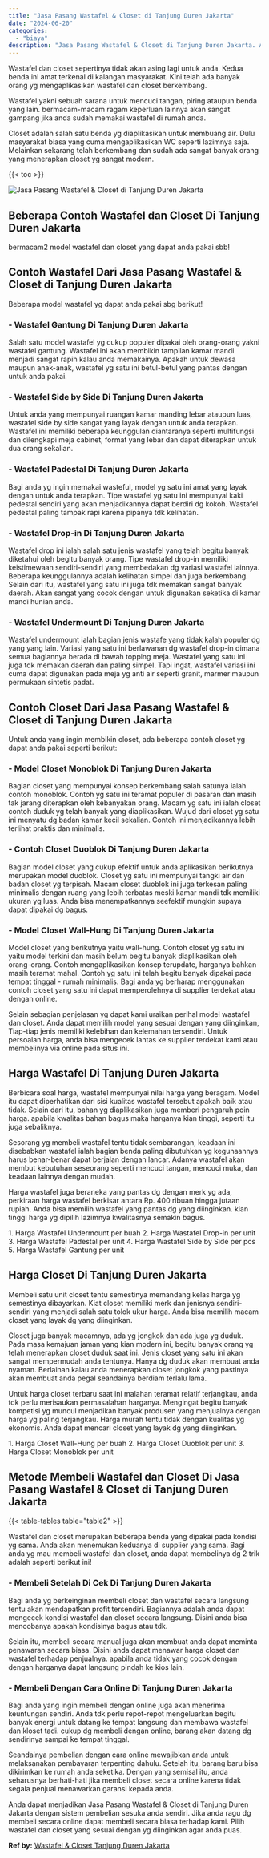 ```yaml
---
title: "Jasa Pasang Wastafel & Closet di Tanjung Duren Jakarta"
date: "2024-06-20"
categories: 
  - "biaya"
description: "Jasa Pasang Wastafel & Closet di Tanjung Duren Jakarta. Anda dapat menjadikan Jasa Pasang Wastafel & Closet di Tanjung Duren Jakarta dengan sistem pembelian..."
---
```


Wastafel dan closet sepertinya tidak akan asing lagi untuk anda. Kedua benda ini amat terkenal di kalangan masyarakat. Kini telah ada banyak orang yg mengaplikasikan wastafel dan closet berkembang.

Wastafel yakni sebuah sarana untuk mencuci tangan, piring ataupun benda yang lain. bermacam-macam ragam keperluan lainnya akan sangat gampang jika anda sudah memakai wastafel di rumah anda.

Closet adalah salah satu benda yg diaplikasikan untuk membuang air. Dulu masyarakat biasa yang cuma mengaplikasikan WC seperti lazimnya saja. Melainkan sekarang telah berkembang dan sudah ada sangat banyak orang yang menerapkan closet yg sangat modern.

{{< toc >}}

![Jasa Pasang Wastafel & Closet di Tanjung Duren Jakarta](/images/wastafel-closet-murah02.png)

## Beberapa Contoh Wastafel dan Closet Di Tanjung Duren Jakarta

bermacam2 model wastafel dan closet yang dapat anda pakai sbb!

## Contoh Wastafel Dari Jasa Pasang Wastafel & Closet di Tanjung Duren Jakarta

Beberapa model wastafel yg dapat anda pakai sbg berikut!

### \- Wastafel Gantung Di Tanjung Duren Jakarta

Salah satu model wastafel yg cukup populer dipakai oleh orang-orang yakni wastafel gantung. Wastafel ini akan membikin tampilan kamar mandi menjadi sangat rapih kalau anda memakainya. Apakah untuk dewasa maupun anak-anak, wastafel yg satu ini betul-betul yang pantas dengan untuk anda pakai.

### \- Wastafel Side by Side Di Tanjung Duren Jakarta

Untuk anda yang mempunyai ruangan kamar manding lebar ataupun luas, wastafel side by side sangat yang layak dengan untuk anda terapkan. Wastafel ini memiliki beberapa keunggulan diantaranya seperti multifungsi dan dilengkapi meja cabinet, format yang lebar dan dapat diterapkan untuk dua orang sekalian.

### \- Wastafel Padestal Di Tanjung Duren Jakarta

Bagi anda yg ingin memakai wasteful, model yg satu ini amat yang layak dengan untuk anda terapkan. Tipe wastafel yg satu ini mempunyai kaki pedestal sendiri yang akan menjadikannya dapat berdiri dg kokoh. Wastafel pedestal paling tampak rapi karena pipanya tdk kelihatan.

### \- Wastafel Drop-in Di Tanjung Duren Jakarta

Wastafel drop ini ialah salah satu jenis wastafel yang telah begitu banyak diketahui oleh begitu banyak orang. Tipe wastafel drop-in memiliki keistimewaan sendiri-sendiri yang membedakan dg variasi wastafel lainnya. Beberapa keunggulannya adalah kelihatan simpel dan juga berkembang. Selain dari itu, wastafel yang satu ini juga tdk memakan sangat banyak daerah. Akan sangat yang cocok dengan untuk digunakan seketika di kamar mandi hunian anda.

### \- Wastafel Undermount Di Tanjung Duren Jakarta

Wastafel undermount ialah bagian jenis wastafe yang tidak kalah populer dg yang yang lain. Variasi yang satu ini berlawanan dg wastafel drop-in dimana semua bagiannya berada di bawah topping meja. Wastafel yang satu ini juga tdk memakan daerah dan paling simpel. Tapi ingat, wastafel variasi ini cuma dapat digunakan pada meja yg anti air seperti granit, marmer maupun permukaan sintetis padat.

## Contoh Closet Dari Jasa Pasang Wastafel & Closet di Tanjung Duren Jakarta

Untuk anda yang ingin membikin closet, ada beberapa contoh closet yg dapat anda pakai seperti berikut:

### \- Model Closet Monoblok Di Tanjung Duren Jakarta

Bagian closet yang mempunyai konsep berkembang salah satunya ialah contoh monoblok. Contoh yg satu ini teramat populer di pasaran dan masih tak jarang diterapkan oleh kebanyakan orang. Macam yg satu ini ialah closet contoh duduk yg telah banyak yang diaplikasikan. Wujud dari closet yg satu ini menyatu dg badan kamar kecil sekalian. Contoh ini menjadikannya lebih terlihat praktis dan minimalis.

### \- Contoh Closet Duoblok Di Tanjung Duren Jakarta

Bagian model closet yang cukup efektif untuk anda aplikasikan berikutnya merupakan model duoblok. Closet yg satu ini mempunyai tangki air dan badan closet yg terpisah. Macam closet duoblok ini juga terkesan paling minimalis dengan ruang yang lebih terbatas meski kamar mandi tdk memiliki ukuran yg luas. Anda bisa menempatkannya seefektif mungkin supaya dapat dipakai dg bagus.

### \- Model Closet Wall-Hung Di Tanjung Duren Jakarta

Model closet yang berikutnya yaitu wall-hung. Contoh closet yg satu ini yaitu model terkini dan masih belum begitu banyak diaplikasikan oleh orang-orang. Contoh mengaplikasikan konsep terupdate, harganya bahkan masih teramat mahal. Contoh yg satu ini telah begitu banyak dipakai pada tempat tinggal - rumah minimalis. Bagi anda yg berharap menggunakan contoh closet yang satu ini dapat memperolehnya di supplier terdekat atau dengan online.

Selain sebagian penjelasan yg dapat kami uraikan perihal model wastafel dan closet. Anda dapat memilih model yang sesuai dengan yang diinginkan, Tiap-tiap jenis memiliki kelebihan dan kelemahan tersendiri. Untuk persoalan harga, anda bisa mengecek lantas ke supplier terdekat kami atau membelinya via online pada situs ini.

## Harga Wastafel Di Tanjung Duren Jakarta

Berbicara soal harga, wastafel mempunyai nilai harga yang beragam. Model itu dapat diperhatikan dari sisi kualitas wastafel tersebut apakah baik atau tidak. Selain dari itu, bahan yg diaplikasikan juga memberi pengaruh poin harga. apabila kwalitas bahan bagus maka harganya kian tinggi, seperti itu juga sebaliknya.

Sesorang yg membeli wastafel tentu tidak sembarangan, keadaan ini disebabkan wastafel ialah bagian benda paling dibutuhkan yg kegunaannya harus benar-benar dapat berjalan dengan lancar. Adanya wastafel akan membut kebutuhan seseorang seperti mencuci tangan, mencuci muka, dan keadaan lainnya dengan mudah.

Harga wastafel juga beraneka yang pantas dg dengan merk yg ada, perkiraan harga wastafel berkisar antara Rp. 400 ribuan hingga jutaan rupiah. Anda bisa memilih wastafel yang pantas dg yang diinginkan. kian tinggi harga yg dipilih lazimnya kwalitasnya semakin bagus.

1\. Harga Wastafel Undermount per buah 2. Harga Wastafel Drop-in per unit 3. Harga Wastafel Padestal per unit 4. Harga Wastafel Side by Side per pcs 5. Harga Wastafel Gantung per unit

## Harga Closet Di Tanjung Duren Jakarta

Membeli satu unit closet tentu semestinya memandang kelas harga yg semestinya dibayarkan. Kiat closet memiliki merk dan jenisnya sendiri-sendiri yang menjadi salah satu tolok ukur harga. Anda bisa memilih macam closet yang layak dg yang diinginkan.

Closet juga banyak macamnya, ada yg jongkok dan ada juga yg duduk. Pada masa kemajuan jaman yang kian modern ini, begitu banyak orang yg telah menerapkan closet duduk saat ini. Jenis closet yang satu ini akan sangat mempermudah anda tentunya. Hanya dg duduk akan membuat anda nyaman. Berlainan kalau anda menerapkan closet jongkok yang pastinya akan membuat anda pegal seandainya berdiam terlalu lama.

Untuk harga closet terbaru saat ini malahan teramat relatif terjangkau, anda tdk perlu merisaukan permasalahan harganya. Mengingat begitu banyak kompetisi yg muncul menjadikan banyak produsen yang menjualnya dengan harga yg paling terjangkau. Harga murah tentu tidak dengan kualitas yg ekonomis. Anda dapat mencari closet yang layak dg yang diinginkan.

1\. Harga Closet Wall-Hung per buah 2. Harga Closet Duoblok per unit 3. Harga Closet Monoblok per unit

## Metode Membeli Wastafel dan Closet Di Jasa Pasang Wastafel & Closet di Tanjung Duren Jakarta

{{< table-tables table="table2" >}}

Wastafel dan closet merupakan beberapa benda yang dipakai pada kondisi yg sama. Anda akan menemukan keduanya di supplier yang sama. Bagi anda yg mau membeli wastafel dan closet, anda dapat membelinya dg 2 trik adalah seperti berikut ini!

### \- Membeli Setelah Di Cek Di Tanjung Duren Jakarta

Bagi anda yg berkeinginan membeli closet dan wastafel secara langsung tentu akan mendapatkan profit tersendiri. Bagiannya adalah anda dapat mengecek kondisi wastafel dan closet secara langsung. Disini anda bisa mencobanya apakah kondisinya bagus atau tdk.

Selain itu, membeli secara manual juga akan membuat anda dapat meminta penawaran secara biasa. Disini anda dapat menawar harga closet dan wastafel terhadap penjualnya. apabila anda tidak yang cocok dengan dengan harganya dapat langsung pindah ke kios lain.

### \- Membeli Dengan Cara Online Di Tanjung Duren Jakarta

Bagi anda yang ingin membeli dengan online juga akan menerima keuntungan sendiri. Anda tdk perlu repot-repot mengeluarkan begitu banyak energi untuk datang ke tempat langsung dan membawa wastafel dan kloset tadi. cukup dg membeli dengan online, barang akan datang dg sendirinya sampai ke tempat tinggal.

Seandainya pembelian dengan cara online mewajibkan anda untuk melaksanakan pembayaran terpenting dahulu. Setelah itu, barang baru bisa dikirimkan ke rumah anda seketika. Dengan yang semisal itu, anda seharusnya berhati-hati jika membeli closet secara online karena tidak segala penjual menawarkan garansi kepada anda.

Anda dapat menjadikan Jasa Pasang Wastafel & Closet di Tanjung Duren Jakarta dengan sistem pembelian sesuka anda sendiri. Jika anda ragu dg membeli secara online dapat membeli secara biasa terhadap kami. Pilih wastafel dan closet yang sesuai dengan yg diinginkan agar anda puas.

**Ref by:** [Wastafel & Closet Tanjung Duren Jakarta](https://id.wikipedia.org/wiki/Wastafel)
